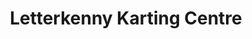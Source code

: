 ---
title: "Letterkenny Karting Centre"
address: "Ballymaleel, Letterkenny, Donegal"
tel: "+353 (0)74 912 9077"
county: "Donegal"
category: "Go Karting"
type: "Content"
lat: "54.98350143432617"
lng: "-7.673422336578369"
---